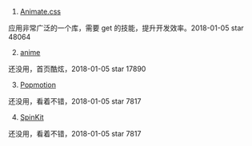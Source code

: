 1.  [Animate.css](https://github.com/daneden/animate.css)

应用非常广泛的一个库，需要 get 的技能，提升开发效率。2018-01-05 star 48064

2.  [anime](https://github.com/juliangarnier/anime)

还没用，首页酷炫，2018-01-05 star 17890

3.  [Popmotion](https://github.com/popmotion/popmotion)

还没用，看着不错，2018-01-05 star 7817

4.  [SpinKit](https://github.com/tobiasahlin/SpinKit)

还没用，看着不错，2018-01-05 star 7817

